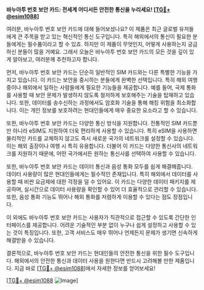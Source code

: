 **바누아투 번호 보안 카드: 전세계 어디서든 안전한 통신을 누리세요! [[TG💪+ @esim1088](https://t.me/s/esim1088)]**

여러분, 바누아투 번호 보안 카드에 대해 들어보셨나요? 이 제품은 최근 글로벌 유저들에게 큰 주목을 받고 있는 혁신적인 통신 도구입니다. 특히 해외에서의 통신이 필요한 분들에게는 필수품이라고 할 수 있죠. 하지만 이 제품이 무엇인지, 어떻게 사용하는지 궁금하신 분들이 많을 거예요. 그래서 오늘은 바누아투 번호 보안 카드의 모든 것을 깊이 있게 알아보고, 여러분께 추천하고자 합니다.

먼저, 바누아투 번호 보안 카드는 단순히 일반적인 SIM 카드와는 다른 특별한 기능을 가지고 있습니다. 이 카드는 보안을 중시하는 분들에게 완벽한 선택입니다. 특히 해외 여행 중이나 해외에서 일하는 사람들에게 필요한 기능들을 제공합니다. 예를 들어, 국제 통화를 사용할 때 보안 문제가 발생하지 않도록 철저하게 보호해주는 기술을 탑재하고 있습니다. 또한, 데이터를 송수신하는 과정에서도 암호화 기술을 통해 해킹 위험을 최소화합니다. 이는 개인 정보를 보호하려는 현대인들에게 매우 중요한 요소라고 할 수 있습니다.

또한, 바누아투 번호 보안 카드는 다양한 통신 방식을 지원합니다. 전통적인 SIM 카드뿐만 아니라 eSIM도 지원하여 더욱 편리하게 사용할 수 있습니다. 특히 eSIM을 사용하면 물리적인 카드를 교체하지 않고도 즉시 새로운 국가의 네트워크를 설정할 수 있습니다. 이는 해외 출장이나 여행 시 특히 유용합니다. 더불어 이 카드는 다양한 통신사의 네트워크를 지원하기 때문에, 어떤 국가에서든 원하는 통신사를 선택하여 사용할 수 있습니다.

또한, 바누아투 번호 보안 카드는 데이터 통신과 음성 통화 모두를 쉽게 해결해줍니다. 데이터 사용량이 많은 현대인들에게는 필수적인 존재입니다. 특히 해외에서 데이터를 사용할 때 비싼 요금제에 대한 걱정을 덜 수 있어요. 이 카드는 다양한 데이터 패키지를 제공하며, 실시간으로 데이터 사용량을 확인할 수 있어 더 효율적으로 관리할 수 있습니다. 또한, 음성 통화 기능도 뛰어나 해외 통화를 저렴하게 이용할 수 있다는 점도 장점입니다.

이 외에도 바누아투 번호 보안 카드는 사용자가 직관적으로 접근할 수 있도록 간단한 인터페이스를 제공합니다. 어려운 기술적인 부분 없이 누구나 쉽게 설정하고 사용할 수 있는 것이 특징입니다. 또한, 고객 서비스도 매우 뛰어나 언제든지 문제가 생기면 신속하게 해결받을 수 있습니다.

결론적으로, 바누아투 번호 보안 카드는 현대인들의 안전한 통신을 위한 필수 도구입니다. 해외에서의 안전한 통신과 데이터 사용을 원한다면 반드시 고려해볼 만한 제품입니다. 지금 바로 [[TG💪+ @esim1088](https://t.me/s/esim1088)]에서 자세한 정보를 얻어보세요!

[[TG💪+ @esim1088](https://t.me/s/esim1088) ![Image](https://i.postimg.cc/Y0z9fWf4/image.png)]